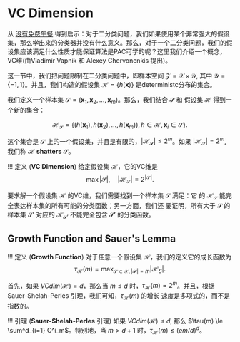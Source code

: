# VC Dimension

从 [没有免费午餐](10-NoFreeLunch.md) 得到启示：对于二分类问题，我们如果使用某个非常强大的假设集，那么学出来的分类器并没有什么意义。那么，对于一个二分类问题，我们的假设集应该满足什么性质才能保证算法是PAC可学的呢？这里我们介绍一个概念，VC维(由Vladimir Vapnik 和 Alexey Chervonenkis 提出)。

这一节中，我们把问题限制在二分类问题中，即样本空间 $\mathcal{Z} = \mathcal{X} \times \mathcal{Y}$, 其中 $\mathcal{Y} = \{-1, 1\}$。并且，我们构造的假设集 $\mathcal{H} = \{ h(\mathbf{x}) \}$ 是deterministc分布的集合。

我们定义一个样本集 $\mathcal{S} = (\mathbf{x}_1, \mathbf{x}_2, \ldots, \mathbf{x}_m)$。那么，我们结合 $\mathcal{S}$ 和 假设集 $\mathcal{H}$ 得到一个新的集合：

$$
    \tag{1} \label{restriction}
    \mathcal{H}_{\mathcal{S}} = \{(h(\mathbf{x}_1), h(\mathbf{x}_2), \ldots, h(\mathbf{x}_m)), h \in \mathcal{H}, \mathbf{x}_i \in \mathcal{S}\}.
$$

这个集合是 $\mathcal{S}$ 上的一个假设集，并且是有限的，$\vert \mathcal{H}_{\mathcal{S}} \vert \le 2^{m}$。如果 $\vert \mathcal{H}_{\mathcal{S}} \vert = 2^{m}$, 我们称 $\mathcal{H}$ **shatters** $\mathcal{S}$。

!!! 定义
    (**VC Dimension**) 给定假设集 $\mathcal{H}$，它的VC维是
    $$
        \max \vert \mathcal{S} \vert, \quad \vert \mathcal{H}_{\mathcal{S}} \vert = 2 ^{\vert \mathcal{S} \vert}.
    $$

要求解一个假设集 $\mathcal{H}$ 的VC维，我们需要找到一个样本集 $\mathcal{S}$ 满足：它
的 $\mathcal{H}_{\mathcal{S}}$ 能完全表达样本集的所有可能的分类函数；另一方面，我们还
要证明，所有大于 $\mathcal{S}$ 的样本集 $\mathcal{S}'$ 对应的 $\mathcal{H}_{\mathcal{S}'}$
不能完全包含 $\mathcal{S}'$ 的分类函数。

## Growth Function and Sauer's Lemma

!!! 定义
    (**Growth Function**) 对于任意一个假设集 $\mathcal{H}$，我们的定义它的成长函数为
    $$
        \tau_{\mathcal{H}}(m) = \max_{\mathcal{S} \subset \mathcal{X}, \vert 
        \mathcal{S} \vert = m} \vert \mathcal{H}_{S} \vert.
    $$

首先，如果 $VCdim(\mathcal{H}) = d$，那么当 $m \le d$ 时，$\tau_{\mathcal{H}}(m) =
2^m$。并且，根据 Sauer-Shelah-Perles 引理，我们可知，$\tau_{\mathcal{H}}(m)$ 的增长
速度是多项式的，而不是指数的。

!!! 引理
    (**Sauer-Shelah-Perles** 引理) 如果 $VCdim(\mathcal{H}) \le d$, 那么
    $\tau(m) \le \sum^d_{i=1} C^i_m$。特别地，当 $m > d+1$ 时，$\tau_{\mathcal{H}}(m) 
    \le (em / d)^d$。
